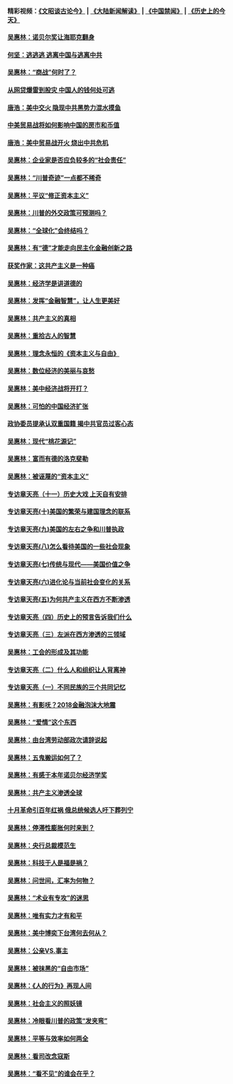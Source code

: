 #### 精彩视频：[《文昭谈古论今》](https://github.com/gfw-breaker/wenzhao/blob/master/README.md?t=01010631) | [《大陆新闻解读》](https://github.com/gfw-breaker/ntdtv-comedy/blob/master/README.md?t=01010631) | [《中国禁闻》](https://github.com/gfw-breaker/ntdtv-news/blob/master/README.md?t=01010631) | [《历史上的今天》](https://github.com/gfw-breaker/today-in-history/blob/master/README.md?t=01010631) 

#### [吴惠林：诺贝尔奖让海耶克翻身](../pages/nsc423/n10890049.md?t=01010631) 

#### [何坚：逃逃逃 逃离中国与逃离中共](../pages/nsc423/n10592891.md?t=01010631) 

#### [吴惠林：“商战”何时了？](../pages/nsc423/n10573558.md?t=01010631) 

#### [从网贷爆雷到股灾 中国人的钱何处可逃](../pages/nsc423/n10572800.md?t=01010631) 

#### [唐浩：美中交火 隐现中共黑势力混水摸鱼](../pages/nsc423/n10544040.md?t=01010631) 

#### [中美贸易战将如何影响中国的房市和币值](../pages/nsc423/n10543697.md?t=01010631) 

#### [唐浩：美中贸易战开火 烧出中共危机](../pages/nsc423/n10540126.md?t=01010631) 

#### [吴惠林：企业家是否应负较多的“社会责任”](../pages/nsc423/n10535022.md?t=01010631) 

#### [吴惠林：“川普奇迹”一点都不稀奇](../pages/nsc423/n10512808.md?t=01010631) 

#### [吴惠林：平议“修正资本主义”](../pages/nsc423/n10495724.md?t=01010631) 

#### [吴惠林：川普的外交政策可预测吗？](../pages/nsc423/n10462387.md?t=01010631) 

#### [吴惠林：“全球化”会终结吗？](../pages/nsc423/n10452838.md?t=01010631) 

#### [吴惠林：有“德”才能走向民主化金融创新之路](../pages/nsc423/n10432292.md?t=01010631) 

#### [获奖作家：这共产主义是一种癌](../pages/nsc423/n10431541.md?t=01010631) 

#### [吴惠林：经济学是讲道德的](../pages/nsc423/n10398014.md?t=01010631) 

#### [吴惠林：发挥“金融智慧”，让人生更美好](../pages/nsc423/n10375019.md?t=01010631) 

#### [吴惠林：共产主义的真相](../pages/nsc423/n10351394.md?t=01010631) 

#### [吴惠林：重拾古人的智慧](../pages/nsc423/n10337691.md?t=01010631) 

#### [吴惠林：理念永恒的《资本主义与自由》](../pages/nsc423/n10316274.md?t=01010631) 

#### [吴惠林：数位经济的美丽与哀愁](../pages/nsc423/n10292946.md?t=01010631) 

#### [吴惠林：美中经济战将开打？](../pages/nsc423/n10258825.md?t=01010631) 

#### [吴惠林：可怕的中国经济扩张](../pages/nsc423/n10219147.md?t=01010631) 

#### [政协委员提承认双重国籍 揭中共官员过客心态](../pages/nsc423/n10208809.md?t=01010631) 

#### [吴惠林：现代“桃花源记”](../pages/nsc423/n10185234.md?t=01010631) 

#### [吴惠林：富而有德的洛克斐勒](../pages/nsc423/n10142264.md?t=01010631) 

#### [吴惠林：被诬蔑的“资本主义”](../pages/nsc423/n10124816.md?t=01010631) 

#### [专访章天亮（十一）历史大戏 上天自有安排](../pages/nsc423/n10094905.md?t=01010631) 

#### [专访章天亮(十)美国的繁荣与建国理念的联系](../pages/nsc423/n10094899.md?t=01010631) 

#### [专访章天亮(九)美国的左右之争和川普执政](../pages/nsc423/n10094889.md?t=01010631) 

#### [专访章天亮(八)怎么看待美国的一些社会现象](../pages/nsc423/n10094857.md?t=01010631) 

#### [专访章天亮(七)传统与现代——美国价值之争](../pages/nsc423/n10093140.md?t=01010631) 

#### [专访章天亮(六)进化论与当前社会变化的关系](../pages/nsc423/n10092036.md?t=01010631) 

#### [专访章天亮(五)为何共产主义在西方不断渗透](../pages/nsc423/n10083620.md?t=01010631) 

#### [专访章天亮（四）历史上的预言告诉我们什么](../pages/nsc423/n10083606.md?t=01010631) 

#### [专访章天亮（三）左派在西方渗透的三领域](../pages/nsc423/n10081115.md?t=01010631) 

#### [吴惠林：工会的形成及其功能](../pages/nsc423/n10080633.md?t=01010631) 

#### [专访章天亮（二）什么人和组织让人背离神](../pages/nsc423/n10076637.md?t=01010631) 

#### [专访章天亮（一）不同民族的三个共同记忆](../pages/nsc423/n10074188.md?t=01010631) 

#### [吴惠林：有影呒？2018金融泡沫大地震](../pages/nsc423/n10040534.md?t=01010631) 

#### [吴惠林：“爱情”这个东西](../pages/nsc423/n10019423.md?t=01010631) 

#### [吴惠林：由台湾劳动部政次请辞说起](../pages/nsc423/n9979679.md?t=01010631) 

#### [吴惠林：五鬼搬运如何了？](../pages/nsc423/n9925338.md?t=01010631) 

#### [吴惠林：有感于本年诺贝尔经济学奖](../pages/nsc423/n9871883.md?t=01010631) 

#### [吴惠林：共产主义渗透全球](../pages/nsc423/n9812748.md?t=01010631) 

#### [十月革命引百年红祸 俄总统候选人吁下葬列宁](../pages/nsc423/n9810182.md?t=01010631) 

#### [吴惠林：停滞性膨胀何时来到？](../pages/nsc423/n9764136.md?t=01010631) 

#### [吴惠林：央行总裁模范生](../pages/nsc423/n9728134.md?t=01010631) 

#### [吴惠林：科技于人是福是祸？](../pages/nsc423/n9672982.md?t=01010631) 

#### [吴惠林：问世间，汇率为何物？](../pages/nsc423/n9621788.md?t=01010631) 

#### [吴惠林：“术业有专攻”的迷思](../pages/nsc423/n9580363.md?t=01010631) 

#### [吴惠林：唯有实力才有和平](../pages/nsc423/n9529599.md?t=01010631) 

#### [吴惠林：美中博奕下台湾何去何从？](../pages/nsc423/n9483598.md?t=01010631) 

#### [吴惠林：公亲VS.事主](../pages/nsc423/n9425637.md?t=01010631) 

#### [吴惠林：被抹黑的“自由市场”](../pages/nsc423/n9351545.md?t=01010631) 

#### [吴惠林：《人的行为》再现人间](../pages/nsc423/n9296339.md?t=01010631) 

#### [吴惠林：社会主义的照妖镜](../pages/nsc423/n9243460.md?t=01010631) 

#### [吴惠林：冷眼看川普的政策“发夹弯”](../pages/nsc423/n9120684.md?t=01010631) 

#### [吴惠林：平等与效率如何两全](../pages/nsc423/n9075430.md?t=01010631) 

#### [吴惠林：看司改念寇斯](../pages/nsc423/n9024915.md?t=01010631) 

#### [吴惠林：“看不见”的谁会在乎？](../pages/nsc423/n8977488.md?t=01010631) 

